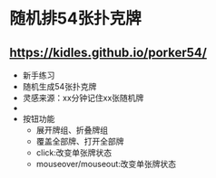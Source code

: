 # 随机排54张扑克牌

## https://kidles.github.io/porker54/

- 新手练习
- 随机生成54张扑克牌
- 灵感来源：xx分钟记住xx张随机牌
- 
- 按钮功能
  - 展开牌组、折叠牌组
  - 覆盖全部牌、打开全部牌
  - click:改变单张牌状态
  - mouseover/mouseout:改变单张牌状态
